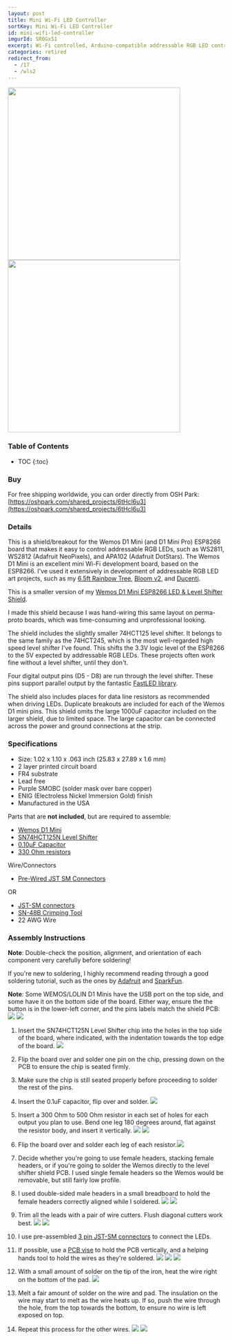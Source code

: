 ```yaml
---
layout: post
title: Mini Wi-Fi LED Controller
sortKey: Mini Wi-Fi LED Controller
id: mini-wifi-led-controller
imgurId: SR0Gx51
excerpt: Wi-Fi controlled, Arduino-compatible addressable RGB LED controller based on the ESP8266, with level shifter.
categories: retired
redirect_from:
  - /17
  - /wls2
---
```


<img src="https://i.imgur.com/gXRUp18.png" style="width:400px" class="img-responsive" />
<img src="https://i.imgur.com/OeFzvsb.png" style="width:400px" class="img-responsive" />

<h3>Table of Contents</h3>

- TOC
{:toc}

### Buy

For free shipping worldwide, you can order directly from OSH Park: [https://oshpark.com/shared_projects/6tHcl6u3](https://oshpark.com/shared_projects/6tHcl6u3)

### Details

This is a shield/breakout for the Wemos D1 Mini (and D1 Mini Pro) ESP8266 board that makes it easy to control addressable RGB LEDs, such as WS2811, WS2812 (Adafruit NeoPixels), and APA102 (Adafruit DotStars). The Wemos D1 Mini is an excellent mini Wi-Fi development board, based on the ESP8266. I've used it extensively in development of addressable RGB LED art projects, such as my [6.5ft Rainbow Tree](https://www.evilgeniuslabs.org/tree-v2.html), [Bloom v2](bloom-v2.html), and [Ducenti](ducenti.html).

This is a smaller version of my [Wemos D1 Mini ESP8266 LED & Level Shifter Shield](/wifi-led-controller).

I made this shield because I was hand-wiring this same layout on perma-proto boards, which was time-consuming and unprofessional looking.

The shield includes the slightly smaller 74HCT125 level shifter. It belongs to the same family as the 74HCT245, which is the most well-regarded high speed level shifter I've found. This shifts the 3.3V logic level of the ESP8266 to the 5V expected by addressable RGB LEDs. These projects often work fine without a level shifter, until they don't.

Four digital output pins (D5 - D8) are run through the level shifter. These pins support parallel output by the fantastic [FastLED library](https://github.com/FastLED/FastLED/wiki/Parallel-Output).

The shield also includes places for data line resistors as recommended when driving LEDs. Duplicate breakouts are included for each of the Wemos D1 mini pins. This shield omits the large 1000uF capacitor included on the larger shield, due to limited space. The large capacitor can be connected across the power and ground connections at the strip.

### Specifications

- Size: 1.02 x 1.10 x .063 inch (25.83 x 27.89 x 1.6 mm)
- 2 layer printed circuit board
- FR4 substrate
- Lead free
- Purple SMOBC (solder mask over bare copper)
- ENIG (Electroless Nickel Immersion Gold) finish
- Manufactured in the USA

Parts that are **not included**, but are required to assemble:

- [Wemos D1 Mini](https://s.click.aliexpress.com/e/_dWFb3cE)
- [SN74HCT125N Level Shifter](https://www.digikey.com/product-detail/en/texas-instruments/SN74HCT125N/296-8386-5-ND/376860)
- [0.10µF Capacitor](https://www.digikey.com/product-detail/en/kemet/C320C104M5R5TA/399-9776-ND/3726028)
- [330 Ohm resistors](https://www.digikey.com/product-detail/en/stackpole-electronics-inc/CF18JT330R/CF18JT330RCT-ND/2022730)

Wire/Connectors

- [Pre-Wired JST SM Connectors](https://amzn.to/2P6qYEN)

OR

- [JST-SM connectors](https://amzn.to/2P7cvJ1)
- [SN-48B Crimping Tool](https://amzn.to/2P6YpHh)
- 22 AWG Wire

### Assembly Instructions

**Note**: Double-check the position, alignment, and orientation of each component very carefully before soldering!

If you're new to soldering, I highly recommend reading through a good soldering tutorial, such as the ones by [Adafruit](https://learn.adafruit.com/adafruit-guide-excellent-soldering) and [SparkFun](https://learn.sparkfun.com/tutorials/how-to-solder-through-hole-soldering).

**Note**: Some WEMOS/LOLIN D1 Minis have the USB port on the top side, and some have it on the bottom side of the board. Either way, ensure the the button is in the lower-left corner, and the pins labels match the shield PCB:
<img src="https://imgur.com/rnK7Fgp.png" class="img-responsive" />
<img src="https://imgur.com/5k8cjgR.png" class="img-responsive" />

1. Insert the SN74HCT125N Level Shifter chip into the holes in the top side of the board, where indicated, with the indentation towards the top edge of the board. <img src="https://imgur.com/MSNV5MO.png" class="img-responsive" />

2. Flip the board over and solder one pin on the chip, pressing down on the PCB to ensure the chip is seated firmly.

3. Make sure the chip is still seated properly before proceeding to solder the rest of the pins.

4. Insert the 0.1uF capacitor, flip over and solder. <img src="https://imgur.com/BrdJJvZ.png" class="img-responsive" />

5. Insert a 300 Ohm to 500 Ohm resistor in each set of holes for each output you plan to use. Bend one leg 180 degrees around, flat against the resistor body, and insert it vertically.
   <img src="https://i.imgur.com/j57FbGf.jpg" class="img-responsive" />
   <img src="https://imgur.com/Brr95O0.png" class="img-responsive" />

6. Flip the board over and solder each leg of each resistor.<img src="https://imgur.com/zwHDoCI.png" class="img-responsive" />

7. Decide whether you're going to use female headers, stacking female headers, or if you're going to solder the Wemos directly to the level shifter shield PCB. I used single female headers so the Wemos would be removable, but still fairly low profile.

8. I used double-sided male headers in a small breadboard to hold the female headers correctly aligned while I soldered.
   <img src="https://imgur.com/ZhtHsED.png" class="img-responsive" />
   <img src="https://imgur.com/tmc4eO2.png" class="img-responsive" />

9. Trim all the leads with a pair of wire cutters. Flush diagonal cutters work best.
   <img src="https://imgur.com/GAS54Jz.png" class="img-responsive" />
   <img src="https://imgur.com/3nx0UDM.png" class="img-responsive" />

10. I use pre-assembled [3 pin JST-SM connectors](https://amzn.to/2CWBL1G) to connect the LEDs.

11. If possible, use a [PCB vise](https://www.thingiverse.com/thing:2801942) to hold the PCB vertically, and a helping hands tool to hold the wires as they're soldered.
    <img src="https://imgur.com/CsfprPb.png" class="img-responsive" />
    <img src="https://imgur.com/jnb0RZF.png" class="img-responsive" />
    <img src="https://imgur.com/a80N2EM.png" class="img-responsive" />

12. With a small amount of solder on the tip of the iron, heat the wire right on the bottom of the pad.
    <img src="https://imgur.com/81kVy3S.png" class="img-responsive" />

13. Melt a fair amount of solder on the wire and pad. The insulation on the wire may start to melt as the wire heats up. If so, push the wire through the hole, from the top towards the bottom, to ensure no wire is left exposed on top.

14. Repeat this process for the other wires.
    <img src="https://imgur.com/drhrzFN.png" class="img-responsive" />
    <img src="https://imgur.com/ljqBds6.png" class="img-responsive" />
